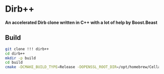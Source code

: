 # Dirb++

**An accelerated Dirb clone written in C++ with a lot of help by Boost.Beast**

## Build

```bash
git clone !!! dirb++
cd dirb++
mkdir -p build
cd build
cmake -DCMAKE_BUILD_TYPE=Release -DOPENSSL_ROOT_DIR=/opt/homebrew/Cellar/openssl@3/3.1.0
```

